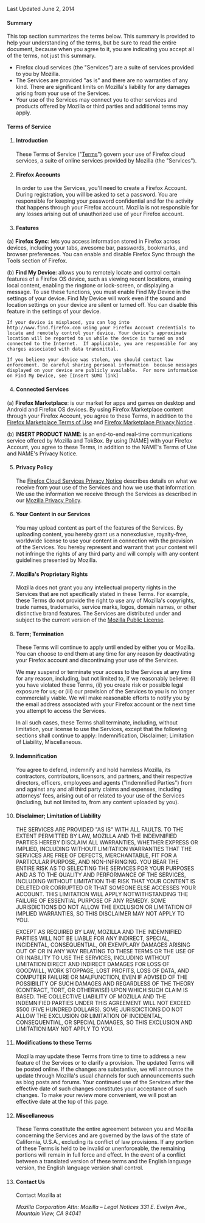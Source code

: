 Last Updated June 2, 2014

#### Summary

This top section summarizes the terms below. This summary is provided to help your understanding of the terms, but be sure to read the entire document, because when you agree to it, you are indicating you accept all of the terms, not just this summary.

- Firefox cloud services (the "Services") are a suite of services provided to you by Mozilla. 
- The Services are provided "as is" and there are no warranties of any kind. There are significant limits on Mozilla's liability for any damages arising from your use of the Services.
- Your use of the Services may connect you to other services and products offered by Mozilla or third parties and additional terms may apply.  

#### Terms of Service

1. #### Introduction

    These Terms of Service ("<u>Terms</u>") govern your use of Firefox cloud services, a suite of online services provided by Mozilla (the "Services").

2. #### Firefox Accounts

    In order to use the Services, you'll need to create a Firefox Account.  During registration, you will be asked to set a password. You are responsible for keeping your password confidential and for the activity that happens through your Firefox account. Mozilla is not responsible for any losses arising out of unauthorized use of your Firefox account.

3. #### Features

(a) **Firefox Sync**: lets you access information stored in Firefox across devices, including your tabs, awesome bar, passwords, bookmarks, and browser preferences. You can enable and disable Firefox Sync through the Tools section of Firefox.
    
(b) **Find My Device**: allows you to remotely locate and control certain features of a Firefox OS device, such as viewing recent locations, erasing local content, enabling the ringtone or lock-screen, or displaying a message. To use these functions, you must enable Find My Device in the settings of your device.  Find My Device will work even if the sound and location settings on your device are silent or turned off. You can disable this feature in the settings of your device.

    If your device is misplaced, you can log into http://www.find.firefox.com using your Firefox Account credentials to locate and remotely control your device. Your device’s approximate location will be reported to us while the device is turned on and connected to the Internet.  If applicable, you are responsible for any charges associated with data transmittal.
    
    If you believe your device was stolen, you should contact law enforcement. Be careful sharing personal information  because messages displayed on your device are publicly available.  For more information on Find My Device, see [Insert SUMO link]

4. #### Connected Services

(a)  **Firefox Marketplace**: is our market for apps and games on desktop and Android and Firefox OS devices.  By using Firefox Marketplace content through your Firefox Account, you agree to these Terms, in addition to the <a href="https://marketplace.firefox.com/terms-of-use">Firefox Marketplace Terms of Use</a> and <a href="https://marketplace.firefox.com/privacy-policy">Firefox Marketplace Privacy Notice</a> .  

(b) **INSERT PRODUCT NAME**: is an end-to-end real-time communications service offered by Mozilla and TokBox.  By using [NAME] with your Firefox Account, you agree to these Terms, in addition to the NAME's Terms of Use and NAME's Privacy Notice.
    
    
5. #### Privacy Policy

    The <a href="https://accounts.firefox.com/legal/privacy">Firefox Cloud Services Privacy Notice</a> describes details on what we receive from your use of the Services and how we use that information. We use the information we receive through the Services as described in our <a href="http://www.mozilla.org/privacy/" target="_blank">Mozilla Privacy Policy</a>.

6. #### Your Content in our Services

    You may upload content as part of the features of the Services. By uploading content, you hereby grant us a nonexclusive, royalty-free, worldwide license to use your content in connection with the provision of the Services. You hereby represent and warrant that your content will not infringe the rights of any third party and will comply with any content guidelines presented by Mozilla.

7. #### Mozilla's Proprietary Rights

    Mozilla does not grant you any intellectual property rights in the Services that are not specifically stated in these Terms. For example, these Terms do not provide the right to use any of Mozilla's copyrights, trade names, trademarks, service marks, logos, domain names, or other distinctive brand features. The Services are distributed under and subject to the current version of the <a href="http://www.mozilla.org/MPL/" target="_blank">Mozilla Public License</a>.

8. #### Term; Termination

    These Terms will continue to apply until ended by either you or Mozilla. You can choose to end them at any time for any reason by deactivating your Firefox account and discontinuing your use of the Services.

    We may suspend or terminate your access to the Services at any time for any reason, including, but not limited to, if we reasonably believe: (i) you have violated these Terms, (ii) you create risk or possible legal exposure for us; or (iii) our provision of the Services to you is no longer commercially viable. We will make reasonable efforts to notify you by the email address associated with your Firefox account or the next time you attempt to access the Services.

    In all such cases, these Terms shall terminate, including, without limitation, your license to use the Services, except that the following sections shall continue to apply: Indemnification, Disclaimer; Limitation of Liability, Miscellaneous.

9. #### Indemnification

    You agree to defend, indemnify and hold harmless Mozilla, its contractors, contributors, licensors, and partners, and their respective directors, officers, employees and agents ("Indemnified Parties") from and against any and all third party claims and expenses, including attorneys' fees, arising out of or related to your use of the Services  (including, but not limited to, from any content uploaded by you).

10. #### Disclaimer; Limitation of Liability

    THE SERVICES ARE PROVIDED "AS IS" WITH ALL FAULTS. TO THE EXTENT PERMITTED BY LAW, MOZILLA AND THE INDEMNIFIED PARTIES HEREBY DISCLAIM ALL WARRANTIES, WHETHER EXPRESS OR IMPLIED, INCLUDING WITHOUT LIMITATION WARRANTIES THAT THE SERVICES ARE FREE OF DEFECTS, MERCHANTABLE, FIT FOR A PARTICULAR PURPOSE, AND NON-INFRINGING. YOU BEAR THE ENTIRE RISK AS TO SELECTING THE SERVICES FOR YOUR PURPOSES AND AS TO THE QUALITY AND PERFORMANCE OF THE SERVICES, INCLUDING WITHOUT LIMITATION THE RISK THAT YOUR CONTENT IS DELETED OR CORRUPTED OR THAT SOMEONE ELSE ACCESSES YOUR ACCOUNT. THIS LIMITATION WILL APPLY NOTWITHSTANDING THE FAILURE OF ESSENTIAL PURPOSE OF ANY REMEDY. SOME JURISDICTIONS DO NOT ALLOW THE EXCLUSION OR LIMITATION OF IMPLIED WARRANTIES, SO THIS DISCLAIMER MAY NOT APPLY TO YOU.

    EXCEPT AS REQUIRED BY LAW, MOZILLA AND THE INDEMNIFIED PARTIES WILL NOT BE LIABLE FOR ANY INDIRECT, SPECIAL, INCIDENTAL, CONSEQUENTIAL, OR EXEMPLARY DAMAGES ARISING OUT OF OR IN ANY WAY RELATING TO THESE TERMS OR THE USE OF OR INABILITY TO USE THE SERVICES, INCLUDING WITHOUT LIMITATION DIRECT AND INDIRECT DAMAGES FOR LOSS OF GOODWILL, WORK STOPPAGE, LOST PROFITS, LOSS OF DATA, AND COMPUTER FAILURE OR MALFUNCTION, EVEN IF ADVISED OF THE POSSIBILITY OF SUCH DAMAGES AND REGARDLESS OF THE THEORY (CONTRACT, TORT, OR OTHERWISE) UPON WHICH SUCH CLAIM IS BASED. THE COLLECTIVE LIABILITY OF MOZILLA AND THE INDEMNIFIED PARTIES UNDER THIS AGREEMENT WILL NOT EXCEED $500 (FIVE HUNDRED DOLLARS). SOME JURISDICTIONS DO NOT ALLOW THE EXCLUSION OR LIMITATION OF INCIDENTAL, CONSEQUENTIAL, OR SPECIAL DAMAGES, SO THIS EXCLUSION AND LIMITATION MAY NOT APPLY TO YOU.

11. #### Modifications to these Terms

    Mozilla may update these Terms from time to time to address a new feature of the Services or to clarify a provision. The updated Terms will be posted online. If the changes are substantive, we will announce the update through Mozilla's usual channels for such announcements such as blog posts and forums. Your continued use of the Services after the effective date of such changes constitutes your acceptance of such changes. To make your review more convenient, we will post an effective date at the top of this page.

12. #### Miscellaneous

    These Terms constitute the entire agreement between you and Mozilla concerning the Services and are governed by the laws of the state of California, U.S.A., excluding its conflict of law provisions. If any portion of these Terms is held to be invalid or unenforceable, the remaining portions will remain in full force and effect. In the event of a conflict between a translated version of these terms and the English language version, the English language version shall control.

13. #### Contact Us

    Contact Mozilla at

    <address>
      Mozilla Corporation 
      Attn: Mozilla – Legal Notices 
      331 E. Evelyn Ave., 
      Mountain View, CA 94041 
    </address>
